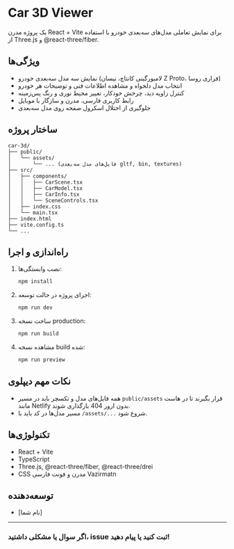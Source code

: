 # Car 3D Viewer

یک پروژه مدرن React + Vite برای نمایش تعاملی مدل‌های سه‌بعدی خودرو با استفاده از Three.js و @react-three/fiber.

## ویژگی‌ها
- نمایش سه مدل سه‌بعدی خودرو (لامبورگینی کانتاچ، نیسان Z Proto، فراری روسا)
- انتخاب مدل دلخواه و مشاهده اطلاعات فنی و توضیحات هر خودرو
- کنترل زاویه دید، چرخش خودکار، تغییر محیط نوری و رنگ پس‌زمینه
- رابط کاربری فارسی، مدرن و سازگار با موبایل
- جلوگیری از اختلال اسکرول صفحه روی مدل سه‌بعدی

## ساختار پروژه
```
car-3d/
├── public/
│   └── assets/
│       └── ... (فایل‌های مدل سه‌بعدی gltf, bin, textures)
├── src/
│   ├── components/
│   │   ├── CarScene.tsx
│   │   ├── CarModel.tsx
│   │   ├── CarInfo.tsx
│   │   └── SceneControls.tsx
│   ├── index.css
│   └── main.tsx
├── index.html
├── vite.config.ts
└── ...
```

## راه‌اندازی و اجرا

1. نصب وابستگی‌ها:
   ```bash
   npm install
   ```
2. اجرای پروژه در حالت توسعه:
   ```bash
   npm run dev
   ```
3. ساخت نسخه production:
   ```bash
   npm run build
   ```
4. مشاهده نسخه build شده:
   ```bash
   npm run preview
   ```

## نکات مهم دیپلوی
- همه فایل‌های مدل و تکسچر باید در مسیر `public/assets` قرار بگیرند تا در هاست مانند Netlify بدون ارور 404 بارگذاری شوند.
- مسیر مدل‌ها در کد باید با `/assets/...` شروع شود.

## تکنولوژی‌ها
- React + Vite
- TypeScript
- Three.js, @react-three/fiber, @react-three/drei
- CSS مدرن و فونت فارسی Vazirmatn

## توسعه‌دهنده
- [نام شما]

---

### اگر سوال یا مشکلی داشتید، issue ثبت کنید یا پیام دهید!
